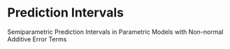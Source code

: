 # Prediction Intervals
 Semiparametric Prediction Intervals in Parametric Models with Non-normal Additive Error Terms
